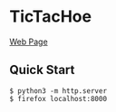 # TicTacHoe
[Web Page](https://shoumodip.github.io/tictachoe)

## Quick Start
```console
$ python3 -m http.server
$ firefox localhost:8000
```
